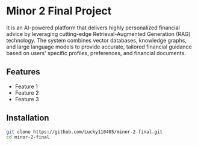 # Minor 2 Final Project

It is an AI-powered platform that delivers highly personalized financial advice by leveraging cutting-edge Retrieval-Augmented Generation (RAG) technology. The system combines vector databases, knowledge graphs, and large language models to provide accurate, tailored financial guidance based on users' specific profiles, preferences, and financial documents.

## Features
- Feature 1
- Feature 2
- Feature 3

## Installation
```bash
git clone https://github.com/Lucky110405/minor-2-final.git
cd minor-2-final
